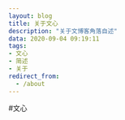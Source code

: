```yaml
---
layout: blog
title: 关于文心
description: "关于文博客角落自述"
data: 2020-09-04 09:19:11
tags: 
- 文心
- 简述
- 关于
redirect_from:
  - /about
---
```



#文心